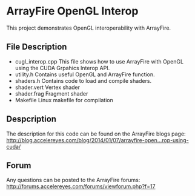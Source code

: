 ArrayFire OpenGL Interop
========================

This project demonstrates OpenGL interoperability with ArrayFire.

File Description
------------------------
* cugl_interop.cpp
    This file shows how to use ArrayFire with OpenGL using the CUDA Grpahics
    Interop API.
* utility.h
    Contains useful OpenGL and ArrayFire function.
* shaders.h
    Contains code to load and compile shaders.
* shader.vert
    Vertex shader
* shader.frag
    Fragment shader
* Makefile
    Linux makefile for compilation

Despcription
-------------------------
The description for this code can be found on the ArrayFire blogs page:
http://blog.accelereyes.com/blog/2014/01/07/arrayfire-open…rop-using-cuda/

Forum
------------------------
Any questions can be posted to the ArrayFire forums:
http://forums.accelereyes.com/forums/viewforum.php?f=17
